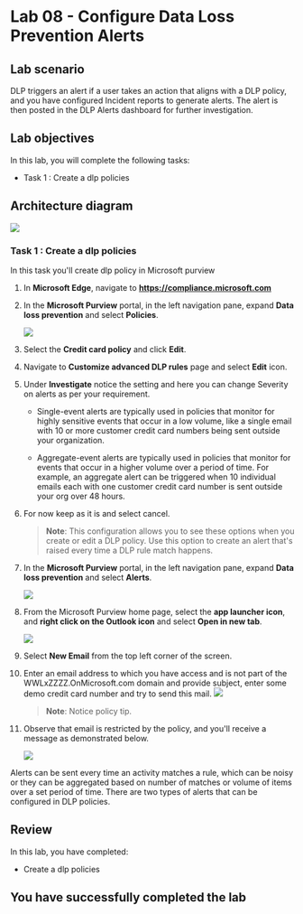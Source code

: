 # Lab 08 - Configure Data Loss Prevention Alerts

## Lab scenario

DLP triggers an alert if a user takes an action that aligns with a DLP policy, and you have configured Incident reports to generate alerts. The alert is then posted in the DLP Alerts dashboard for further investigation.

## Lab objectives

In this lab, you will complete the following tasks:
+ Task 1 : Create a dlp policies 

## Architecture diagram
![](../media/lab5.png)

### Task 1 : Create a dlp policies 

In this task you'll create dlp policy in Microsoft purview

1. In **Microsoft Edge**, navigate to **https://compliance.microsoft.com** 

1. In the **Microsoft Purview** portal, in the left navigation pane, expand **Data loss prevention** and select **Policies**.

   ![](../media/lab6-image1.png)

1. Select the **Credit card policy** and click **Edit**.

1. Navigate to **Customize advanced DLP rules** page and select **Edit** icon.

1. Under **Investigate** notice the setting and here you can change Severity on alerts as per your requirement.

   - Single-event alerts are typically used in policies that monitor for highly sensitive events that occur in a low volume, like a single email with 10 or more customer credit card numbers being sent outside your organization.

   - Aggregate-event alerts are typically used in policies that monitor for events that occur in a higher volume over a period of time. For example, an aggregate alert can be triggered when 10 individual emails each with one customer credit card number is sent outside your org over 48 hours.

1. For now keep as it is and select cancel.
   
    >**Note**: This configuration allows you to see these options when you create or edit a DLP policy. Use this option to create an alert that's raised every time a DLP rule match happens.

1. In the **Microsoft Purview** portal, in the left navigation pane, expand **Data loss prevention** and select **Alerts**.

   ![](../media/cc22.png)

1. From the Microsoft Purview home page, select the **app launcher icon**, and **right click on the Outlook icon** and select **Open in new tab**.

   ![](../media/lab5-image5.png) 

1. Select **New Email** from the top left corner of the screen.

1. Enter an email address to which you have access and is not part of the WWLxZZZZ.OnMicrosoft.com domain and provide subject, enter some demo credit card number and try to send this mail.
   ![](../media/cc17.png)

   >**Note**: Notice policy tip.

1. Observe that email is restricted by the policy, and you'll receive a message as demonstrated below.
    
    ![](../media/cc18.png)  

Alerts can be sent every time an activity matches a rule, which can be noisy or they can be aggregated based on number of matches or volume of items over a set period of time. There are two types of alerts that can be configured in DLP policies.

## Review
In this lab, you have completed:
+ Create a dlp policies

## You have successfully completed the lab
  
